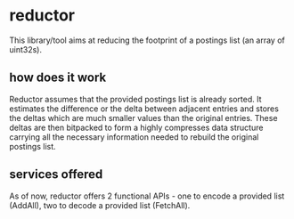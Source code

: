 # reductor
This library/tool aims at reducing the footprint of a postings list (an array of uint32s).

## how does it work
Reductor assumes that the provided postings list is already sorted. It estimates the difference or the delta between adjacent entries and stores the deltas which are much smaller values than the original entries. These deltas are then bitpacked to form a highly compresses data structure carrying all the necessary information needed to rebuild the original postings list.

## services offered
As of now, reductor offers 2 functional APIs - one to encode a provided list (AddAll), two to decode a provided list (FetchAll).
